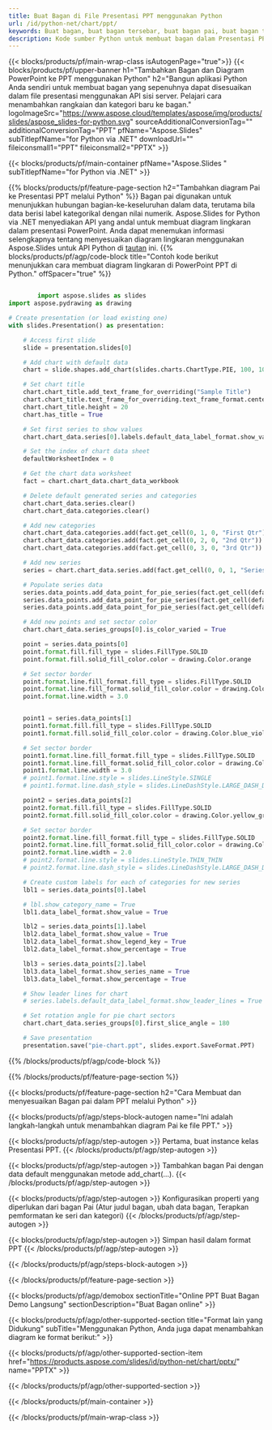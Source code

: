 ```yaml
---
title: Buat Bagan di File Presentasi PPT menggunakan Python
url: /id/python-net/chart/ppt/
keywords: Buat bagan, buat bagan tersebar, buat bagan pai, buat bagan treemap, buat bagan stok, buat bagan kotak dan kumis, buat bagan histogram, buat bagan corong, bagan sunburst, bagan multikategori, presentasi PowerPoint, Python
description: Kode sumber Python untuk membuat bagan dalam Presentasi PPT.
---
```


{{< blocks/products/pf/main-wrap-class isAutogenPage="true">}}
{{< blocks/products/pf/upper-banner h1="Tambahkan Bagan dan Diagram PowerPoint ke PPT menggunakan Python" h2="Bangun aplikasi Python Anda sendiri untuk membuat bagan yang sepenuhnya dapat disesuaikan dalam file presentasi menggunakan API sisi server. Pelajari cara menambahkan rangkaian dan kategori baru ke bagan." logoImageSrc="https://www.aspose.cloud/templates/aspose/img/products/slides/aspose_slides-for-python.svg" sourceAdditionalConversionTag="" additionalConversionTag="PPT" pfName="Aspose.Slides" subTitlepfName="for Python via .NET" downloadUrl="" fileiconsmall1="PPT" fileiconsmall2="PPTX" >}}

{{< blocks/products/pf/main-container pfName="Aspose.Slides " subTitlepfName="for Python via .NET" >}}

{{% blocks/products/pf/feature-page-section  h2="Tambahkan diagram Pai ke Presentasi PPT melalui Python" %}}
Bagan pai digunakan untuk menunjukkan hubungan bagian-ke-keseluruhan dalam data, terutama bila data berisi label kategorikal dengan nilai numerik. Aspose.Slides for Python via .NET menyediakan API yang andal untuk membuat diagram lingkaran dalam presentasi PowerPoint. Anda dapat menemukan informasi selengkapnya tentang menyesuaikan diagram lingkaran menggunakan Aspose.Slides untuk API Python di [tautan](https://docs.aspose.com/slides/python-net/pie-chart/) ini.
{{% blocks/products/pf/agp/code-block title="Contoh kode berikut menunjukkan cara membuat diagram lingkaran di PowerPoint PPT di Python." offSpacer="true" %}}

```py

        import aspose.slides as slides
import aspose.pydrawing as drawing

# Create presentation (or load existing one) 
with slides.Presentation() as presentation:

    # Access first slide
    slide = presentation.slides[0]

    # Add chart with default data
    chart = slide.shapes.add_chart(slides.charts.ChartType.PIE, 100, 100, 400, 400)

    # Set chart title
    chart.chart_title.add_text_frame_for_overriding("Sample Title")
    chart.chart_title.text_frame_for_overriding.text_frame_format.center_text = slides.NullableBool(True)
    chart.chart_title.height = 20
    chart.has_title = True

    # Set first series to show values
    chart.chart_data.series[0].labels.default_data_label_format.show_value = True

    # Set the index of chart data sheet
    defaultWorksheetIndex = 0

    # Get the chart data worksheet
    fact = chart.chart_data.chart_data_workbook

    # Delete default generated series and categories
    chart.chart_data.series.clear()
    chart.chart_data.categories.clear()

    # Add new categories
    chart.chart_data.categories.add(fact.get_cell(0, 1, 0, "First Qtr"))
    chart.chart_data.categories.add(fact.get_cell(0, 2, 0, "2nd Qtr"))
    chart.chart_data.categories.add(fact.get_cell(0, 3, 0, "3rd Qtr"))

    # Add new series
    series = chart.chart_data.series.add(fact.get_cell(0, 0, 1, "Series 1"), chart.type)

    # Populate series data
    series.data_points.add_data_point_for_pie_series(fact.get_cell(defaultWorksheetIndex, 1, 1, 20))
    series.data_points.add_data_point_for_pie_series(fact.get_cell(defaultWorksheetIndex, 2, 1, 50))
    series.data_points.add_data_point_for_pie_series(fact.get_cell(defaultWorksheetIndex, 3, 1, 30))

    # Add new points and set sector color
    chart.chart_data.series_groups[0].is_color_varied = True

    point = series.data_points[0]
    point.format.fill.fill_type = slides.FillType.SOLID
    point.format.fill.solid_fill_color.color = drawing.Color.orange

    # Set sector border
    point.format.line.fill_format.fill_type = slides.FillType.SOLID
    point.format.line.fill_format.solid_fill_color.color = drawing.Color.gray
    point.format.line.width = 3.0


    point1 = series.data_points[1]
    point1.format.fill.fill_type = slides.FillType.SOLID
    point1.format.fill.solid_fill_color.color = drawing.Color.blue_violet

    # Set sector border
    point1.format.line.fill_format.fill_type = slides.FillType.SOLID
    point1.format.line.fill_format.solid_fill_color.color = drawing.Color.blue
    point1.format.line.width = 3.0
    # point1.format.line.style = slides.LineStyle.SINGLE
    # point1.format.line.dash_style = slides.LineDashStyle.LARGE_DASH_DOT

    point2 = series.data_points[2]
    point2.format.fill.fill_type = slides.FillType.SOLID
    point2.format.fill.solid_fill_color.color = drawing.Color.yellow_green

    # Set sector border
    point2.format.line.fill_format.fill_type = slides.FillType.SOLID
    point2.format.line.fill_format.solid_fill_color.color = drawing.Color.red
    point2.format.line.width = 2.0
    # point2.format.line.style = slides.LineStyle.THIN_THIN
    # point2.format.line.dash_style = slides.LineDashStyle.LARGE_DASH_DOT_DOT

    # Create custom labels for each of categories for new series
    lbl1 = series.data_points[0].label

    # lbl.show_category_name = True
    lbl1.data_label_format.show_value = True

    lbl2 = series.data_points[1].label
    lbl2.data_label_format.show_value = True
    lbl2.data_label_format.show_legend_key = True
    lbl2.data_label_format.show_percentage = True

    lbl3 = series.data_points[2].label
    lbl3.data_label_format.show_series_name = True
    lbl3.data_label_format.show_percentage = True

    # Show leader lines for chart
    # series.labels.default_data_label_format.show_leader_lines = True

    # Set rotation angle for pie chart sectors
    chart.chart_data.series_groups[0].first_slice_angle = 180

    # Save presentation
    presentation.save("pie-chart.ppt", slides.export.SaveFormat.PPT)

```

{{% /blocks/products/pf/agp/code-block %}}

{{% /blocks/products/pf/feature-page-section %}}

{{< blocks/products/pf/feature-page-section  h2="Cara Membuat dan menyesuaikan Bagan pai dalam PPT melalui Python" >}}

{{< blocks/products/pf/agp/steps-block-autogen name="Ini adalah langkah-langkah untuk menambahkan diagram Pai ke file PPT." >}}

{{< blocks/products/pf/agp/step-autogen >}}
Pertama, buat instance kelas Presentasi PPT.
{{< /blocks/products/pf/agp/step-autogen >}}

{{< blocks/products/pf/agp/step-autogen >}}
Tambahkan bagan Pai dengan data default menggunakan metode add_chart(...).
{{< /blocks/products/pf/agp/step-autogen >}}

{{< blocks/products/pf/agp/step-autogen >}}
Konfigurasikan properti yang diperlukan dari bagan Pai (Atur judul bagan, ubah data bagan, Terapkan pemformatan ke seri dan kategori)
{{< /blocks/products/pf/agp/step-autogen >}}

{{< blocks/products/pf/agp/step-autogen >}}
Simpan hasil dalam format PPT
{{< /blocks/products/pf/agp/step-autogen >}}

{{< /blocks/products/pf/agp/steps-block-autogen >}}

{{< /blocks/products/pf/feature-page-section >}}

{{< blocks/products/pf/agp/demobox sectionTitle="Online PPT Buat Bagan Demo Langsung" sectionDescription="Buat Bagan online" >}}

{{< blocks/products/pf/agp/other-supported-section title="Format lain yang Didukung" subTitle="Menggunakan Python, Anda juga dapat menambahkan diagram ke format berikut:" >}}

{{< blocks/products/pf/agp/other-supported-section-item href="https://products.aspose.com/slides/id/python-net/chart/pptx/" name="PPTX" >}}


{{< /blocks/products/pf/agp/other-supported-section >}}

{{< /blocks/products/pf/main-container >}}
    
{{< /blocks/products/pf/main-wrap-class >}}
